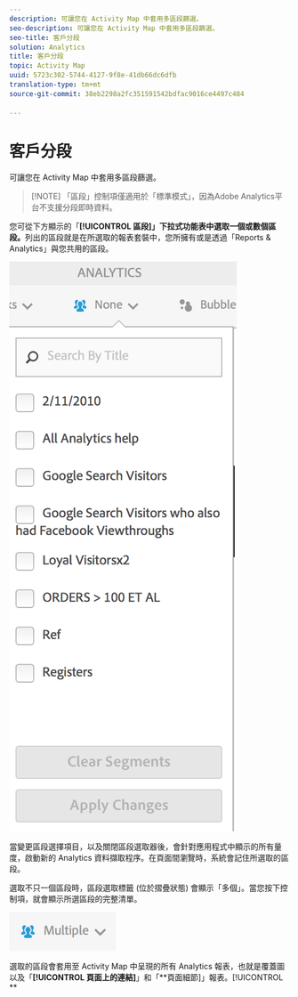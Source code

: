 ```yaml
---
description: 可讓您在 Activity Map 中套用多區段篩選。
seo-description: 可讓您在 Activity Map 中套用多區段篩選。
seo-title: 客戶分段
solution: Analytics
title: 客戶分段
topic: Activity Map
uuid: 5723c302-5744-4127-9f8e-41db66dc6dfb
translation-type: tm+mt
source-git-commit: 38eb2298a2fc351591542bdfac9016ce4497c484

---
```



# 客戶分段

可讓您在 Activity Map 中套用多區段篩選。

> [!NOTE] 「區段」控制項僅適用於「標準模式」，因為Adobe Analytics平台不支援分段即時資料。

您可從下方顯示的「**[!UICONTROL 區段]」下拉式功能表中選取一個或數個區段。**&#x200B;列出的區段就是在所選取的報表套裝中，您所擁有或是透過「Reports &amp; Analytics」與您共用的區段。

![](assets/segments.png)

當變更區段選擇項目，以及關閉區段選取器後，會針對應用程式中顯示的所有量度，啟動新的 Analytics 資料擷取程序。在頁面間瀏覽時，系統會記住所選取的區段。

選取不只一個區段時，區段選取標籤 (位於摺疊狀態) 會顯示「多個」。當您按下控制項，就會顯示所選區段的完整清單。

![](assets/two_segments.png)

選取的區段會套用至 Activity Map 中呈現的所有 Analytics 報表，也就是覆蓋圖以及「**[!UICONTROL 頁面上的連結]**」和「**頁面細節]」報表。[!UICONTROL **
